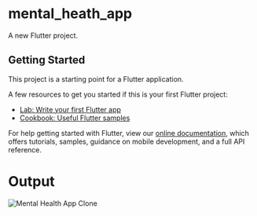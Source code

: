 # mental_heath_app

A new Flutter project.

## Getting Started

This project is a starting point for a Flutter application.

A few resources to get you started if this is your first Flutter project:

- [Lab: Write your first Flutter app](https://flutter.dev/docs/get-started/codelab)
- [Cookbook: Useful Flutter samples](https://flutter.dev/docs/cookbook)

For help getting started with Flutter, view our
[online documentation](https://flutter.dev/docs), which offers tutorials,
samples, guidance on mobile development, and a full API reference.


# Output

![Mental Health App Clone](https://user-images.githubusercontent.com/106868350/180423908-9f244d7c-9b25-4980-b9de-eadee3c5e2bb.png)
